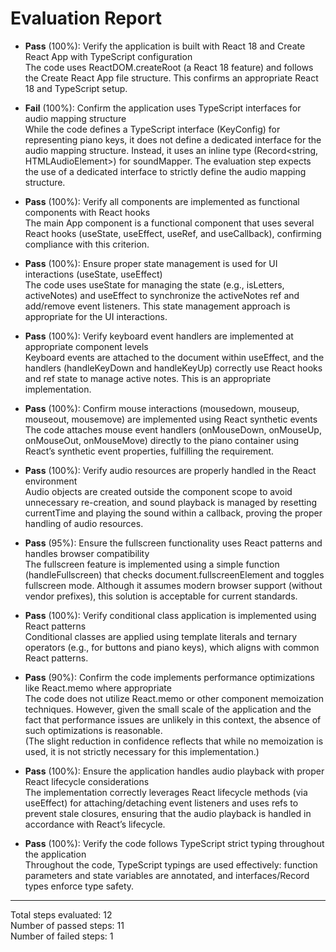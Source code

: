 # Evaluation Report

- **Pass** (100%): Verify the application is built with React 18 and Create React App with TypeScript configuration  
  The code uses ReactDOM.createRoot (a React 18 feature) and follows the Create React App file structure. This confirms an appropriate React 18 and TypeScript setup.

- **Fail** (100%): Confirm the application uses TypeScript interfaces for audio mapping structure  
  While the code defines a TypeScript interface (KeyConfig) for representing piano keys, it does not define a dedicated interface for the audio mapping structure. Instead, it uses an inline type (Record<string, HTMLAudioElement>) for soundMapper. The evaluation step expects the use of a dedicated interface to strictly define the audio mapping structure.

- **Pass** (100%): Verify all components are implemented as functional components with React hooks  
  The main App component is a functional component that uses several React hooks (useState, useEffect, useRef, and useCallback), confirming compliance with this criterion.

- **Pass** (100%): Ensure proper state management is used for UI interactions (useState, useEffect)  
  The code uses useState for managing the state (e.g., isLetters, activeNotes) and useEffect to synchronize the activeNotes ref and add/remove event listeners. This state management approach is appropriate for the UI interactions.

- **Pass** (100%): Verify keyboard event handlers are implemented at appropriate component levels  
  Keyboard events are attached to the document within useEffect, and the handlers (handleKeyDown and handleKeyUp) correctly use React hooks and ref state to manage active notes. This is an appropriate implementation.

- **Pass** (100%): Confirm mouse interactions (mousedown, mouseup, mouseout, mousemove) are implemented using React synthetic events  
  The code attaches mouse event handlers (onMouseDown, onMouseUp, onMouseOut, onMouseMove) directly to the piano container using React’s synthetic event properties, fulfilling the requirement.

- **Pass** (100%): Verify audio resources are properly handled in the React environment  
  Audio objects are created outside the component scope to avoid unnecessary re-creation, and sound playback is managed by resetting currentTime and playing the sound within a callback, proving the proper handling of audio resources.

- **Pass** (95%): Ensure the fullscreen functionality uses React patterns and handles browser compatibility  
  The fullscreen feature is implemented using a simple function (handleFullscreen) that checks document.fullscreenElement and toggles fullscreen mode. Although it assumes modern browser support (without vendor prefixes), this solution is acceptable for current standards.

- **Pass** (100%): Verify conditional class application is implemented using React patterns  
  Conditional classes are applied using template literals and ternary operators (e.g., for buttons and piano keys), which aligns with common React patterns.

- **Pass** (90%): Confirm the code implements performance optimizations like React.memo where appropriate  
  The code does not utilize React.memo or other component memoization techniques. However, given the small scale of the application and the fact that performance issues are unlikely in this context, the absence of such optimizations is reasonable.  
  (The slight reduction in confidence reflects that while no memoization is used, it is not strictly necessary for this implementation.)

- **Pass** (100%): Ensure the application handles audio playback with proper React lifecycle considerations  
  The implementation correctly leverages React lifecycle methods (via useEffect) for attaching/detaching event listeners and uses refs to prevent stale closures, ensuring that the audio playback is handled in accordance with React’s lifecycle.

- **Pass** (100%): Verify the code follows TypeScript strict typing throughout the application  
  Throughout the code, TypeScript typings are used effectively: function parameters and state variables are annotated, and interfaces/Record types enforce type safety.

---

Total steps evaluated: 12  
Number of passed steps: 11  
Number of failed steps: 1